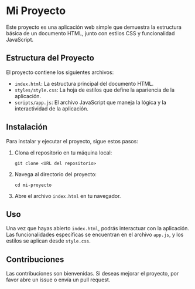 # Mi Proyecto

Este proyecto es una aplicación web simple que demuestra la estructura básica de un documento HTML, junto con estilos CSS y funcionalidad JavaScript.

## Estructura del Proyecto

El proyecto contiene los siguientes archivos:

- `index.html`: La estructura principal del documento HTML.
- `styles/style.css`: La hoja de estilos que define la apariencia de la aplicación.
- `scripts/app.js`: El archivo JavaScript que maneja la lógica y la interactividad de la aplicación.

## Instalación

Para instalar y ejecutar el proyecto, sigue estos pasos:

1. Clona el repositorio en tu máquina local:
   ```
   git clone <URL del repositorio>
   ```

2. Navega al directorio del proyecto:
   ```
   cd mi-proyecto
   ```

3. Abre el archivo `index.html` en tu navegador.

## Uso

Una vez que hayas abierto `index.html`, podrás interactuar con la aplicación. Las funcionalidades específicas se encuentran en el archivo `app.js`, y los estilos se aplican desde `style.css`.

## Contribuciones

Las contribuciones son bienvenidas. Si deseas mejorar el proyecto, por favor abre un issue o envía un pull request.